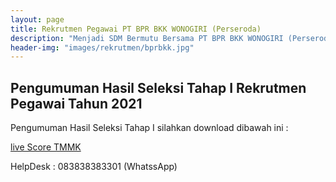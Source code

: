 ```yaml
---
layout: page
title: Rekrutmen Pegawai PT BPR BKK WONOGIRI (Perseroda)
description: "Menjadi SDM Bermutu Bersama PT BPR BKK WONOGIRI (Perseroda), Meraih Sukses Bersama, Bersama Meraih Sukes"
header-img: "images/rekrutmen/bprbkk.jpg"
---
```

## Pengumuman Hasil Seleksi Tahap I Rekrutmen Pegawai Tahun 2021

Pengumuman Hasil Seleksi Tahap I silahkan download dibawah ini :

<a href="/publikasi/2020/Live_Score_TMMK" class="buynow btn btn-inverse btn-inverse-primary">live Score TMMK</a>
<div class="btn--wrapper">

HelpDesk : 083838383301 (WhatssApp)